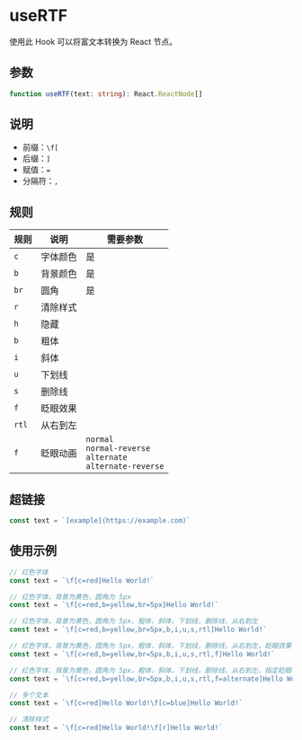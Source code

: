 # useRTF
使用此 Hook 可以将富文本转换为 React 节点。

## 参数
```ts
function useRTF(text: string): React.ReactNode[]
```

## 说明
- 前缀：`\f[`
- 后缀：`]`
- 赋值：`=`
- 分隔符：`,`

## 规则
| 规则 | 说明 | 需要参数 |
| --- |--| --- |
| `c` | 字体颜色 | 是 |
| `b` | 背景颜色 | 是 |
| `br` | 圆角 | 是 |
| `r` | 清除样式 |  |
| `h` | 隐藏 |  |
| `b` | 粗体 |  |
| `i` | 斜体 |  |
| `u` | 下划线 |  |
| `s` | 删除线 |  |
| `f` | 眨眼效果 |  |
| `rtl` | 从右到左 |  |
| `f` | 眨眼动画 | `normal`<br>`normal-reverse`<br>`alternate`<br>`alternate-reverse` |

## 超链接
```js
const text = `[example](https://example.com)`
```

## 使用示例
```js
// 红色字体
const text = `\f[c=red]Hello World!`

// 红色字体，背景为黄色，圆角为 5px
const text = `\f[c=red,b=yellow,br=5px]Hello World!`

// 红色字体，背景为黄色，圆角为 5px，粗体，斜体，下划线，删除线，从右到左
const text = `\f[c=red,b=yellow,br=5px,b,i,u,s,rtl]Hello World!`

// 红色字体，背景为黄色，圆角为 5px，粗体，斜体，下划线，删除线，从右到左，眨眼效果
const text = `\f[c=red,b=yellow,br=5px,b,i,u,s,rtl,f]Hello World!`

// 红色字体，背景为黄色，圆角为 5px，粗体，斜体，下划线，删除线，从右到左，指定眨眼动画
const text = `\f[c=red,b=yellow,br=5px,b,i,u,s,rtl,f=alternate]Hello World!`

// 多个文本
const text = `\f[c=red]Hello World!\f[c=blue]Hello World!`

// 清除样式
const text = `\f[c=red]Hello World!\f[r]Hello World!`
```

